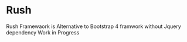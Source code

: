 # Rush
Rush Framewaork is Alternative to Bootstrap 4 framwork without Jquery dependency
Work in Progress
